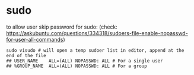 # sudo


to allow user skip password for sudo: (check: https://askubuntu.com/questions/334318/sudoers-file-enable-nopasswd-for-user-all-commands)
```shell script
sudo visudo # will open a temp sudoer list in editor, append at the end of the file
## USER_NAME    ALL=(ALL) NOPASSWD: ALL # For a single user
## %GROUP_NAME  ALL=(ALL) NOPASSWD: ALL # For a group
```

